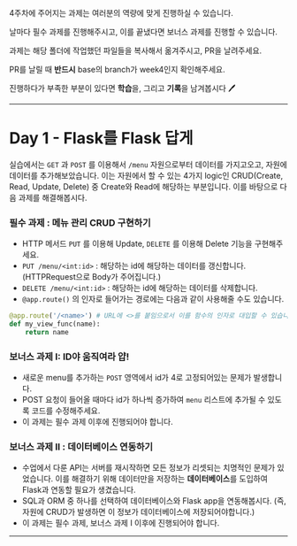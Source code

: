 4주차에 주어지는 과제는 여러분의 역량에 맞게 진행하실 수 있습니다.

날마다 필수 과제를 진행해주시고, 이를 끝냈다면 보너스 과제를 진행할 수 있습니다.

과제는 해당 폴더에 작업했던 파일들을 복사해서 옮겨주시고, PR을 날려주세요.

PR를 날릴 때 **반드시** base의 branch가 week4인지 확인해주세요.

진행하다가 부족한 부분이 있다면 **학습**을, 그리고 **기록**을 남겨봅시다 🖊

---

# Day 1 - Flask를 Flask 답게

실습에서는 `GET` 과 `POST` 를 이용해서 `/menu` 자원으로부터 데이터를 가지고오고, 자원에 데이터를 추가해보았습니다. 이는 자원에서 할 수 있는 4가지 logic인 CRUD(Create, Read, Update, Delete) 중 Create와 Read에 해당하는 부분입니다. 이를 바탕으로 다음 과제를 해결해봅시다.

### 필수 과제 : 메뉴 관리 CRUD 구현하기

- HTTP 메서드 `PUT` 를 이용해 Update, `DELETE` 를 이용해 Delete 기능을 구현해주세요.
- `PUT /menu/<int:id>` : 해당하는 id에 해당하는 데이터를 갱신합니다. (HTTPRequest으로 Body가 주어집니다.)
- `DELETE /menu/<int:id>` : 해당하는 id에 해당하는 데이터를 삭제합니다.
- `@app.route()` 의 인자로 들어가는 경로에는 다음과 같이 사용해줄 수도 있습니다.

```python
@app.route('/<name>') # URL에 <>를 붙임으로서 이를 함수의 인자로 대입할 수 있습니다.
def my_view_func(name):
    return name
```

### 보너스 과제 I: ID야 움직여라 얍!

- 새로운 menu를 추가하는 `POST` 영역에서 id가 4로 고정되어있는 문제가 발생합니다.
- POST 요청이 들어올 때마다 id가 하나씩 증가하여 `menu` 리스트에 추가될 수 있도록 코드를 수정해주세요.
- 이 과제는 필수 과제 이후에 진행되어야 합니다.

### 보너스 과제 II : 데이터베이스 연동하기

- 수업에서 다룬 API는 서버를 재시작하면 모든 정보가 리셋되는 치명적인 문제가 있었습니다. 이를 해결하기 위해 데이터만을 저장하는 **데이터베이스**를 도입하여 Flask과 연동할 필요가 생겼습니다.
- SQL과 ORM 중 하나를 선택하여 데이터베이스와 Flask app을 연동해봅시다. (즉, 자원에 CRUD가 발생하면 이 정보가 데이터베이스에 저장되어야합니다.)
- 이 과제는 필수 과제, 보너스 과제 I 이후에 진행되어야 합니다.

---